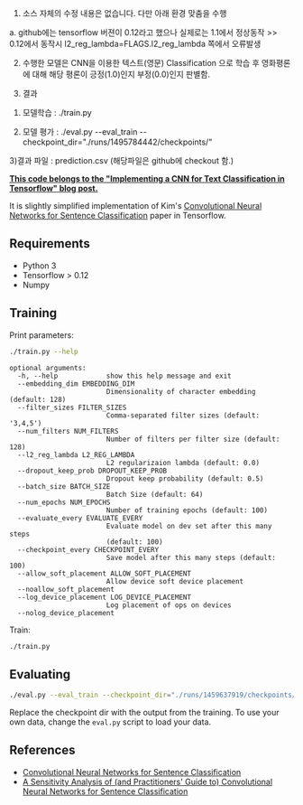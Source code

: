 1. 소스 자체의 수정 내용은 없습니다. 다만 아래 환경 맞춤을 수행

  a. github에는 tensorflow 버젼이 0.12라고 했으나 실제로는 1.1에서 정상동작
     >> 0.12에서 동작시 l2_reg_lambda=FLAGS.l2_reg_lambda 쪽에서 오류발생

2. 수행한 모델은 CNN을 이용한 텍스트(영문) Classification 으로 학습 후 영화평론에 대해 해당 평론이 긍정(1.0)인지 부정(0.0)인지 판별함.

 

3. 결과 

  1) 모델학습 : ./train.py 

  2) 모델 평가 : ./eval.py --eval_train --checkpoint_dir="./runs/1495784442/checkpoints/"

  3)결과 파일 : prediction.csv  (해당파일은 github에 checkout 함.)



**[This code belongs to the "Implementing a CNN for Text Classification in Tensorflow" blog post.](http://www.wildml.com/2015/12/implementing-a-cnn-for-text-classification-in-tensorflow/)**

It is slightly simplified implementation of Kim's [Convolutional Neural Networks for Sentence Classification](http://arxiv.org/abs/1408.5882) paper in Tensorflow.

## Requirements

- Python 3
- Tensorflow > 0.12
- Numpy

## Training

Print parameters:

```bash
./train.py --help
```

```
optional arguments:
  -h, --help            show this help message and exit
  --embedding_dim EMBEDDING_DIM
                        Dimensionality of character embedding (default: 128)
  --filter_sizes FILTER_SIZES
                        Comma-separated filter sizes (default: '3,4,5')
  --num_filters NUM_FILTERS
                        Number of filters per filter size (default: 128)
  --l2_reg_lambda L2_REG_LAMBDA
                        L2 regularizaion lambda (default: 0.0)
  --dropout_keep_prob DROPOUT_KEEP_PROB
                        Dropout keep probability (default: 0.5)
  --batch_size BATCH_SIZE
                        Batch Size (default: 64)
  --num_epochs NUM_EPOCHS
                        Number of training epochs (default: 100)
  --evaluate_every EVALUATE_EVERY
                        Evaluate model on dev set after this many steps
                        (default: 100)
  --checkpoint_every CHECKPOINT_EVERY
                        Save model after this many steps (default: 100)
  --allow_soft_placement ALLOW_SOFT_PLACEMENT
                        Allow device soft device placement
  --noallow_soft_placement
  --log_device_placement LOG_DEVICE_PLACEMENT
                        Log placement of ops on devices
  --nolog_device_placement

```

Train:

```bash
./train.py
```

## Evaluating

```bash
./eval.py --eval_train --checkpoint_dir="./runs/1459637919/checkpoints/"
```

Replace the checkpoint dir with the output from the training. To use your own data, change the `eval.py` script to load your data.


## References

- [Convolutional Neural Networks for Sentence Classification](http://arxiv.org/abs/1408.5882)
- [A Sensitivity Analysis of (and Practitioners' Guide to) Convolutional Neural Networks for Sentence Classification](http://arxiv.org/abs/1510.03820)
